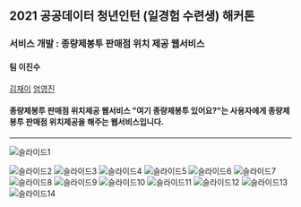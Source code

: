## 2021 공공데이터 청년인턴 (일경험 수련생) 해커톤
### 서비스 개발 : 종량제봉투 판매점 위치 제공 웹서비스 
#### 팀 이진수
[김재이](https://github.com/KimJaei) [엄영진](https://github.com/ZerojU)

<h4>종량제봉투 판매점 위치제공 웹서비스 "여기 종량제봉투 있어요?"는 사용자에게 종량제봉투 판매점 위치제공을 해주는 웹서비스입니다.</h4>
<hr>


![슬라이드1](https://user-images.githubusercontent.com/48463426/145160012-cb4d1f57-8da1-4f59-8f2f-99b485217ece.PNG)

![슬라이드2](https://user-images.githubusercontent.com/48463426/145160017-ec7a3381-80af-40bd-9ec1-4453ff20174b.PNG)
![슬라이드3](https://user-images.githubusercontent.com/48463426/145160018-fa88a544-662c-4a9d-a580-abe3ba81b598.PNG)
![슬라이드4](https://user-images.githubusercontent.com/48463426/145160020-6801d732-99e1-45a8-b5e9-ebd7c00ff955.PNG)
![슬라이드5](https://user-images.githubusercontent.com/48463426/145160021-4fdac296-61c4-47d3-bc42-968af7931ec4.PNG)
![슬라이드6](https://user-images.githubusercontent.com/48463426/145160022-58707c26-53f2-418e-adf7-61f6bd0f19b8.PNG)
![슬라이드7](https://user-images.githubusercontent.com/48463426/145160026-a1cbb8d2-f4a5-47a9-b291-b6aeee012550.PNG)
![슬라이드8](https://user-images.githubusercontent.com/48463426/145160027-0becb626-7df2-4559-aac9-2023689ee7f6.PNG)
![슬라이드9](https://user-images.githubusercontent.com/48463426/145160028-f7123d7d-dc3f-4a98-a54c-7b04b99e4049.PNG)
![슬라이드10](https://user-images.githubusercontent.com/48463426/145160029-869d8660-675f-4c22-b457-173f9ac2d4ba.PNG)
![슬라이드11](https://user-images.githubusercontent.com/48463426/145160033-7127de0d-55c7-4758-8052-8af99b816e83.PNG)
![슬라이드12](https://user-images.githubusercontent.com/48463426/145160035-75966c8a-9a22-4186-ba13-66c4d5040593.PNG)
![슬라이드13](https://user-images.githubusercontent.com/48463426/145160036-b2282c2d-f1f3-4265-b413-05d3f0bcd18a.PNG)
![슬라이드14](https://user-images.githubusercontent.com/48463426/145160037-3a6abbd6-ad0b-4022-ae7d-045e0b730227.PNG)  
  
